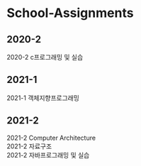 # School-Assignments

## 2020-2
2020-2 c프로그래밍 및 실습

## 2021-1
2021-1 객체지향프로그래밍


## 2021-2
2021-2 Computer Architecture   
2021-2 자료구조   
2021-2 자바프로그래밍 및 실습   
